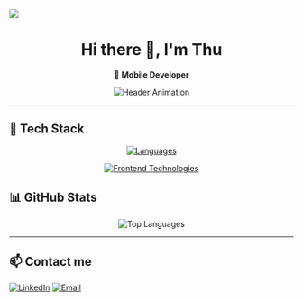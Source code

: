 ![](https://komarev.com/ghpvc/?username=MinhThu100200)

<div align="center">
  
# Hi there 👋, I'm Thu

🚀 **Mobile Developer**  

![Header Animation](https://capsule-render.vercel.app/api?type=rect&color=0:2563EB,100:111827&height=200&section=header&text=🚀%20Welcome%20to%20my%20GitHub!%20🚀&fontSize=35&fontColor=ffffff&animation=fadeIn)

</div>

---

## 🚀 Tech Stack

<div align="center">

[![Languages](https://skillicons.dev/icons?i=ts,js,kotlin,swift,html,css,py)](https://skillicons.dev)

</div>

<div align="center">

[![Frontend Technologies](https://skillicons.dev/icons?i=androidstudio,apple,react,redux,graphql,docker,postgres,postman,git,github,gitlab)](https://skillicons.dev)

</div>

## 📊 GitHub Stats

<div align="center">
  
![Top Languages](https://github-readme-stats.vercel.app/api/top-langs/?username=duy99uit&layout=compact&theme=radical)

</div>

---
## 📫 Contact me

[![LinkedIn](https://skillicons.dev/icons?i=linkedin)](https://www.linkedin.com/in/ntminhthu/)
[![Email](https://skillicons.dev/icons?i=gmail)](mailto:mintu.ngth@gmail.com)
